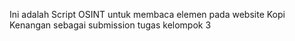 Ini adalah Script OSINT untuk membaca elemen pada website Kopi Kenangan sebagai submission tugas kelompok 3
